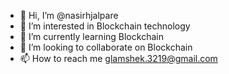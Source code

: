 - 👋 Hi, I’m @nasirhjalpare
- 👀 I’m interested in Blockchain technology 
- 🌱 I’m currently learning Blockchain
- 💞️ I’m looking to collaborate on Blockchain
- 📫 How to reach me glamshek.3219@gmail.com

<!---
nasirhjalpare/nasirhjalpare is a ✨ special ✨ repository because its `README.md` (this file) appears on your GitHub profile.
You can click the Preview link to take a look at your changes.
--->
